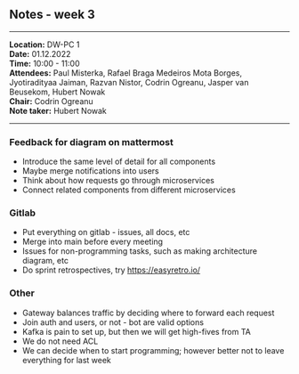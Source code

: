 ## Notes - week 3

---

**Location:** DW-PC 1\
**Date:** 01.12.2022 \
**Time:** 10:00 - 11:00 \
**Attendees:** Paul Misterka, Rafael Braga Medeiros Mota Borges, Jyotiradityaa Jaiman, Razvan Nistor, Codrin Ogreanu, Jasper van Beusekom, Hubert Nowak \
**Chair:** Codrin Ogreanu\
**Note taker:** Hubert Nowak

---

### Feedback for diagram on mattermost
- Introduce the same level of detail for all components
- Maybe merge notifications into users
- Think about how requests go through microservices
- Connect related components from different microservices

### Gitlab
- Put everything on gitlab - issues, all docs, etc
- Merge into main before every meeting
- Issues for non-programming tasks, such as making architecture diagram, etc
- Do sprint retrospectives, try https://easyretro.io/

### Other
- Gateway balances traffic by deciding where to forward each request
- Join auth and users, or not - bot are valid options
- Kafka is pain to set up, but then we will get high-fives from TA
- We do not need ACL
- We can decide when to start programming; however better not to leave everything for last week